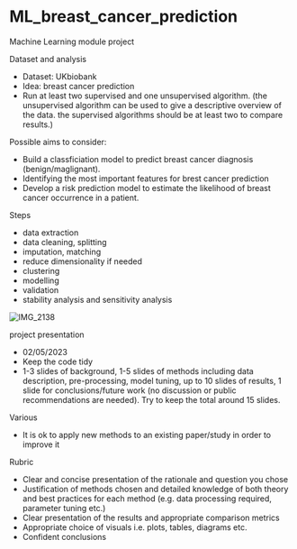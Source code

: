 # ML_breast_cancer_prediction
Machine Learning module project

Dataset and analysis 
- Dataset: UKbiobank
- Idea: breast cancer prediction
- Run at least two supervised and one unsupervised algorithm. (the unsupervised algorithm can be used to give a descriptive overview of the data. the supervised algorithms should be at least two to compare results.) 


Possible aims to consider:
- Build a classficiation model to predict breast cancer diagnosis (benign/maglignant).
- Identifying the most important features for brest cancer prediction 
- Develop a risk prediction model to estimate the likelihood of breast cancer occurrence in a patient. 

Steps 
- data extraction 
- data cleaning, splitting 
- imputation, matching
- reduce dimensionality if needed 
- clustering 
- modelling 
- validation 
- stability analysis and sensitivity analysis

![IMG_2138](https://user-images.githubusercontent.com/111628669/224566095-71b82529-d69b-4171-a842-898075937079.PNG)


project presentation 
- 02/05/2023 
- Keep the code tidy
- 1-3 slides of background, 1-5 slides of methods including data description, pre-processing, model tuning, up to 10 slides of results, 1 slide for conclusions/future work (no discussion or public recommendations are needed). Try to keep the total around 15 slides.

Various
- It is ok to apply new methods to an existing paper/study in order to improve it

Rubric 
- Clear and concise presentation of the rationale and question you chose
- Justification of methods chosen and detailed knowledge of both theory and best practices for each method (e.g. data processing required, parameter tuning etc.)
- Clear presentation of the results and appropriate comparison metrics
- Appropriate choice of visuals i.e. plots, tables, diagrams etc.
- Confident conclusions
